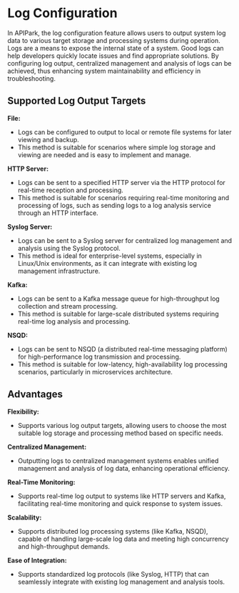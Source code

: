 # Log Configuration

In APIPark, the log configuration feature allows users to output system log data to various target storage and processing systems during operation. Logs are a means to expose the internal state of a system. Good logs can help developers quickly locate issues and find appropriate solutions. By configuring log output, centralized management and analysis of logs can be achieved, thus enhancing system maintainability and efficiency in troubleshooting.

## **Supported Log Output Targets**

**File:**

* Logs can be configured to output to local or remote file systems for later viewing and backup.
* This method is suitable for scenarios where simple log storage and viewing are needed and is easy to implement and manage.

**HTTP Server:**

* Logs can be sent to a specified HTTP server via the HTTP protocol for real-time reception and processing.
* This method is suitable for scenarios requiring real-time monitoring and processing of logs, such as sending logs to a log analysis service through an HTTP interface.

**Syslog Server:**

* Logs can be sent to a Syslog server for centralized log management and analysis using the Syslog protocol. 
* This method is ideal for enterprise-level systems, especially in Linux/Unix environments, as it can integrate with existing log management infrastructure.

**Kafka:**

* Logs can be sent to a Kafka message queue for high-throughput log collection and stream processing.
* This method is suitable for large-scale distributed systems requiring real-time log analysis and processing.

**NSQD:**

* Logs can be sent to NSQD (a distributed real-time messaging platform) for high-performance log transmission and processing.
* This method is suitable for low-latency, high-availability log processing scenarios, particularly in microservices architecture.

## **Advantages**

**Flexibility:**

* Supports various log output targets, allowing users to choose the most suitable log storage and processing method based on specific needs.

**Centralized Management:**

* Outputting logs to centralized management systems enables unified management and analysis of log data, enhancing operational efficiency.

**Real-Time Monitoring:**

* Supports real-time log output to systems like HTTP servers and Kafka, facilitating real-time monitoring and quick response to system issues.

**Scalability:**

* Supports distributed log processing systems (like Kafka, NSQD), capable of handling large-scale log data and meeting high concurrency and high-throughput demands.

**Ease of Integration:**

* Supports standardized log protocols (like Syslog, HTTP) that can seamlessly integrate with existing log management and analysis tools.